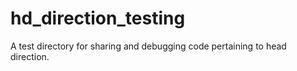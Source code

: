 # hd_direction_testing
A test directory for sharing and debugging code pertaining to head direction.
